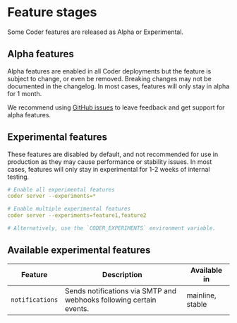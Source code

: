 # Feature stages

Some Coder features are released as Alpha or Experimental.

## Alpha features

Alpha features are enabled in all Coder deployments but the feature is subject
to change, or even be removed. Breaking changes may not be documented in the
changelog. In most cases, features will only stay in alpha for 1 month.

We recommend using [GitHub issues](https://github.com/coder/coder/issues) to
leave feedback and get support for alpha features.

## Experimental features

These features are disabled by default, and not recommended for use in
production as they may cause performance or stability issues. In most cases,
features will only stay in experimental for 1-2 weeks of internal testing.

```yaml
# Enable all experimental features
coder server --experiments=*

# Enable multiple experimental features
coder server --experiments=feature1,feature2

# Alternatively, use the `CODER_EXPERIMENTS` environment variable.
```

## Available experimental features

<!-- Code generated by scripts/release/docs_update_experiments.sh. DO NOT EDIT. -->
<!-- BEGIN: available-experimental-features -->

| Feature         | Description                                                         | Available in     |
| --------------- | ------------------------------------------------------------------- | ---------------- |
| `notifications` | Sends notifications via SMTP and webhooks following certain events. | mainline, stable |

<!-- END: available-experimental-features -->
